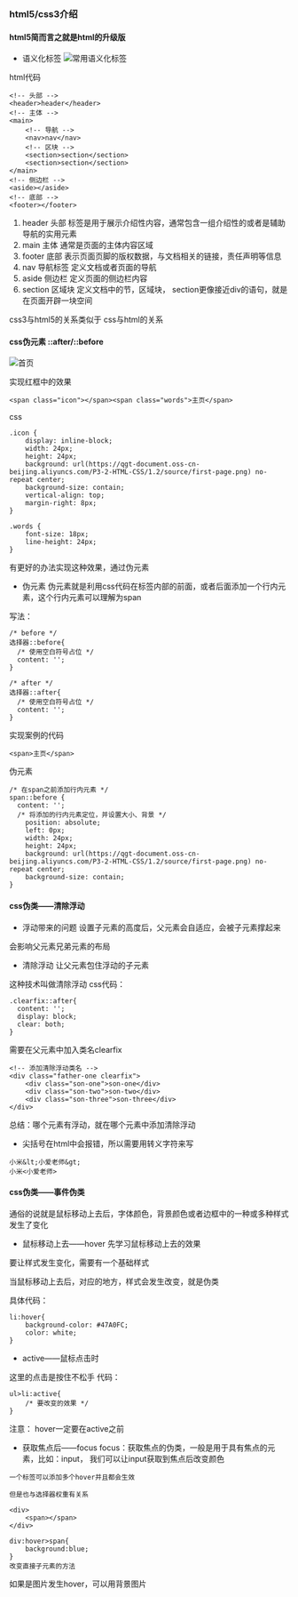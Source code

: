 ### html5/css3介绍
#### html5简而言之就是html的升级版
+ 语义化标签
![常用语义化标签](https://qgt-document.oss-cn-beijing.aliyuncs.com/P3-2-HTML-CSS/1.1/courseware/%E8%AF%AD%E4%B9%89%E5%8C%96%E6%A0%87%E7%AD%BE2.png?x-oss-process=image/resize,w_800/watermark,image_d2F0ZXJtYXNrLnBuZz94LW9zcy1wcm9jZXNzPWltYWdlL3Jlc2l6ZSx3XzEwMA==,t_60,g_se,x_10,y_10)

html代码
```
<!-- 头部 -->
<header>header</header>
<!-- 主体 -->
<main>
    <!-- 导航 -->
    <nav>nav</nav>
    <!-- 区块 -->
    <section>section</section>
    <section>section</section>
</main>
<!-- 侧边栏 -->
<aside></aside>
<!-- 底部 -->
<footer></footer>
```

  1. header 头部
  标签是用于展示介绍性内容，通常包含一组介绍性的或者是辅助导航的实用元素
  1. main 主体
  通常是页面的主体内容区域
  1. footer 底部
  表示页面页脚的版权数据，与文档相关的链接，责任声明等信息
  1. nav 导航标签
  定义文档或者页面的导航
  1. aside 侧边栏
  定义页面的侧边栏内容
  1. section 区域块
  定义文档中的节，区域块， section更像接近div的语句，就是在页面开辟一块空间

css3与html5的关系类似于 css与html的关系
#### css伪元素 ::after/::before
![首页](https://qgt-document.oss-cn-beijing.aliyuncs.com/P3-2-HTML-CSS/1.2/f2-2-1-%E5%BE%AE%E5%8D%9A%E5%A4%B4%E9%83%A8.png?x-oss-process=image/resize,w_800/watermark,image_d2F0ZXJtYXNrLnBuZz94LW9zcy1wcm9jZXNzPWltYWdlL3Jlc2l6ZSx3XzEwMA==,t_60,g_se,x_10,y_10)

实现红框中的效果

```
<span class="icon"></span><span class="words">主页</span>
```
css
```
.icon {
    display: inline-block;
    width: 24px;
    height: 24px;
    background: url(https://qgt-document.oss-cn-beijing.aliyuncs.com/P3-2-HTML-CSS/1.2/source/first-page.png) no-repeat center;
    background-size: contain;
    vertical-align: top;
    margin-right: 8px;
}

.words {
    font-size: 18px;
    line-height: 24px;
}
```
有更好的办法实现这种效果，通过伪元素
+ 伪元素
伪元素就是利用css代码在标签内部的前面，或者后面添加一个行内元素，这个行内元素可以理解为span

写法：
```
/* before */
选择器::before{
  /* 使用空白符号占位 */
  content: '';
}

/* after */
选择器::after{
  /* 使用空白符号占位 */
  content: '';
}
```

实现案例的代码
```
<span>主页</span>
```
伪元素
```
/* 在span之前添加行内元素 */
span::before {
  content: '';
  /* 将添加的行内元素定位，并设置大小、背景 */
    position: absolute;
    left: 0px;
    width: 24px;
    height: 24px;
    background: url(https://qgt-document.oss-cn-beijing.aliyuncs.com/P3-2-HTML-CSS/1.2/source/first-page.png) no-repeat center;
    background-size: contain;
}
```

#### css伪类——清除浮动
+ 浮动带来的问题
设置子元素的高度后，父元素会自适应，会被子元素撑起来

会影响父元素兄弟元素的布局

+ 清除浮动
让父元素包住浮动的子元素

这种技术叫做清除浮动
css代码：
```
.clearfix::after{
  content: '';
  display: block;
  clear: both;
}
```
需要在父元素中加入类名clearfix
```
<!-- 添加清除浮动类名 -->
<div class="father-one clearfix">
    <div class="son-one">son-one</div>
    <div class="son-two">son-two</div>
    <div class="son-three">son-three</div>
</div>
```
总结：哪个元素有浮动，就在哪个元素中添加清除浮动

+ 尖括号在html中会报错，所以需要用转义字符来写
```
小米&lt;小爱老师&gt;
小米<小爱老师>
```

#### css伪类——事件伪类
通俗的说就是鼠标移动上去后，字体颜色，背景颜色或者边框中的一种或多种样式发生了变化

+ 鼠标移动上去——hover
先学习鼠标移动上去的效果

要让样式发生变化，需要有一个基础样式

当鼠标移动上去后，对应的地方，样式会发生改变，就是伪类

具体代码：
```
li:hover{
    background-color: #47A0FC;
    color: white;
}
```

+ active——鼠标点击时

这里的点击是按住不松手
代码：
```
ul>li:active{
    /* 要改变的效果 */
}
```

注意： hover一定要在active之前

+ 获取焦点后——focus
focus：获取焦点的伪类，一般是用于具有焦点的元素，比如：input，
我们可以让input获取到焦点后改变颜色


```
一个标签可以添加多个hover并且都会生效

但是也与选择器权重有关系

<div>
    <span></span>
</div>

div:hover>span{
    background:blue;
}
改变直接子元素的方法
```
如果是图片发生hover，可以用背景图片



